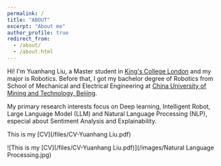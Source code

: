 ```yaml
---
permalink: /
title: "ABOUT"
excerpt: "About me"
author_profile: true
redirect_from: 
  - /about/
  - /about.html
---
```

Hi! I'm Yuanhang Liu, a Master student in [King's College London](https://www.kcl.ac.uk/) and my major is Robotics. Before that, I got my bachelor degree of Robotics from School of Mechanical and Electrical Engineering at [China University of Mining and Technology, Beijing](https://www.cumtb.edu.cn/).

My primary research interests focus on Deep learning, Intelligent Robot, Large Language Model (LLM) and Natural Language Processing (NLP), especial about Sentiment Analysis and Explainability.

This is my [CV](/files/CV-Yuanhang Liu.pdf)

![This is my [CV](/files/CV-Yuanhang Liu.pdf)](/images/Natural Language Processing.jpg)